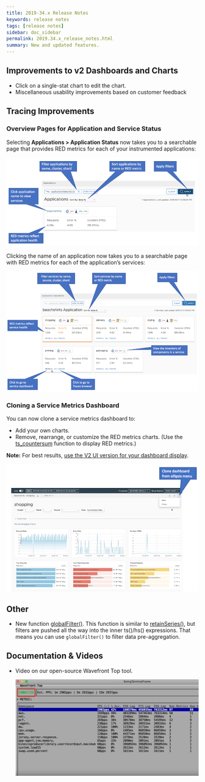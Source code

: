 ```yaml
---
title: 2019-34.x Release Notes
keywords: release notes
tags: [release notes]
sidebar: doc_sidebar
permalink: 2019.34.x_release_notes.html
summary: New and updated features.
---
```



## Improvements to v2 Dashboards and Charts

* Click on a single-stat chart to edit the chart.
* Miscellaneous usability improvements based on customer feedback


## Tracing Improvements

### Overview Pages for Application and Service Status

Selecting **Applications > Application Status** now takes you to a searchable page that provides RED metrics for each of your instrumented applications:

![app inventory](images/tracing_application_status.png)

Clicking the name of an application now takes you to a searchable page with RED metrics for each of the application’s services:

![app services](images/tracing_app_services.png)


### Cloning a Service Metrics Dashboard

You can now clone a service metrics dashboard to:
* Add your own charts.
* Remove, rearrange, or customize the RED metrics charts. (Use the [ts_countersum](ts_countersum.html) function to display RED metrics.)

**Note:** For best results, [use the V2 UI version for your dashboard display](users_account_managing.html#switch-between-ui-versions).

![app services clone](images/tracing_services_clone.png)



## Other

* New function [globalFilter()](ts_globalFilter.html). This function is similar to [retainSeries()](ts_retainSeries.html), but filters are pushed all the way into the inner ts()/hs() expressions. That means you can use `globalFilter()` to filter data pre-aggregation.

## Documentation & Videos

* Video on our open-source Wavefront Top tool.

  <p><a href="https://youtu.be/XROitQwFCJs" target="_blank"><img src="/images/v_wavefront_top.png" style="width: 700px;" alt="Wavefront top video"/></a></p>
